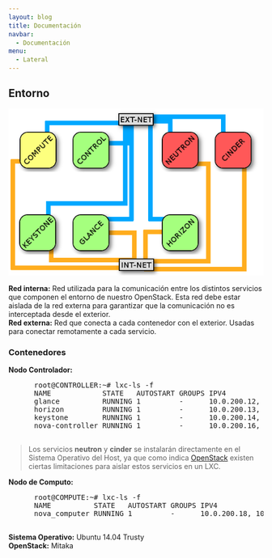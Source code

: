 ```yaml
---
layout: blog
title: Documentación
navbar:
  - Documentación
menu:
  - Lateral
---
```

<section>
  <h2>Entorno</h2>
  <img src="images/os02.png"/>
  <p>
    <b>Red interna:</b> Red utilizada para la comunicación entre los distintos servicios que componen el entorno de nuestro OpenStack. Esta red debe estar aislada de la red externa para garantizar que la comunicación no es interceptada desde el exterior.
    <br/>
    <b>Red externa:</b> Red que conecta a cada contenedor con el exterior. Usadas para conectar remotamente a cada servicio.
  </p>
  <h3>Contenedores</h3>
  <p>
    <b>Nodo Controlador:</b><br/>
    <pre>
      root@CONTROLLER:~# lxc-ls -f
      NAME            STATE   AUTOSTART GROUPS IPV4                   IPV6
      glance          RUNNING 1         -      10.0.200.12, 10.0.3.12 -
      horizon         RUNNING 1         -      10.0.200.13, 10.0.3.13 -
      keystone        RUNNING 1         -      10.0.200.14, 10.0.3.14 -
      nova-controller RUNNING 1         -      10.0.200.16, 10.0.3.16 -   
    </pre>
    <blockquote>
      Los servicios <b>neutron</b> y <b>cinder</b> se instalarán directamente en el Sistema Operativo del Host, ya que como indica <a href="http://docs.openstack.org/developer/devstack/guides/lxc.html#unable-to-attach-volume-to-instance">OpenStack</a> existen ciertas limitaciones para aislar estos servicios en un LXC.
    </blockquote>
    <b>Nodo de Computo:</b><br/>
    <pre>
      root@COMPUTE:~# lxc-ls -f
      NAME          STATE   AUTOSTART GROUPS IPV4                                  IPV6
      nova_computer RUNNING 1         -      10.0.200.18, 10.0.3.18, 192.168.122.1 -   
    </pre>
    <p>
      <b>Sistema Operativo:</b> Ubuntu 14.04 Trusty<br/>
      <b>OpenStack:</b> Mitaka<br/>
    </p>
  </p>
